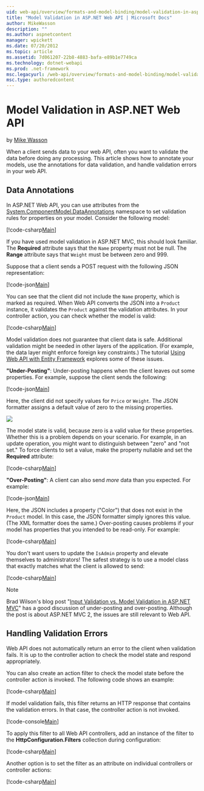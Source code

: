 ```yaml
---
uid: web-api/overview/formats-and-model-binding/model-validation-in-aspnet-web-api
title: "Model Validation in ASP.NET Web API | Microsoft Docs"
author: MikeWasson
description: ""
ms.author: aspnetcontent
manager: wpickett
ms.date: 07/20/2012
ms.topic: article
ms.assetid: 7d061207-22b8-4883-bafa-e89b1e7749ca
ms.technology: dotnet-webapi
ms.prod: .net-framework
msc.legacyurl: /web-api/overview/formats-and-model-binding/model-validation-in-aspnet-web-api
msc.type: authoredcontent
---
```

Model Validation in ASP.NET Web API
====================
by [Mike Wasson](https://github.com/MikeWasson)

When a client sends data to your web API, often you want to validate the data before doing any processing. This article shows how to annotate your models, use the annotations for data validation, and handle validation errors in your web API.

## Data Annotations

In ASP.NET Web API, you can use attributes from the [System.ComponentModel.DataAnnotations](https://msdn.microsoft.com/library/system.componentmodel.dataannotations.aspx) namespace to set validation rules for properties on your model. Consider the following model:

[!code-csharp[Main](model-validation-in-aspnet-web-api/samples/sample1.cs)]

If you have used model validation in ASP.NET MVC, this should look familiar. The **Required** attribute says that the `Name` property must not be null. The **Range** attribute says that `Weight` must be between zero and 999.

Suppose that a client sends a POST request with the following JSON representation:

[!code-json[Main](model-validation-in-aspnet-web-api/samples/sample2.json)]

You can see that the client did not include the `Name` property, which is marked as required. When Web API converts the JSON into a `Product` instance, it validates the `Product` against the validation attributes. In your controller action, you can check whether the model is valid:

[!code-csharp[Main](model-validation-in-aspnet-web-api/samples/sample3.cs)]

Model validation does not guarantee that client data is safe. Additional validation might be needed in other layers of the application. (For example, the data layer might enforce foreign key constraints.) The tutorial [Using Web API with Entity Framework](../data/using-web-api-with-entity-framework/part-1.md) explores some of these issues.

**"Under-Posting"**: Under-posting happens when the client leaves out some properties. For example, suppose the client sends the following:

[!code-json[Main](model-validation-in-aspnet-web-api/samples/sample4.json)]

Here, the client did not specify values for `Price` or `Weight`. The JSON formatter assigns a default value of zero to the missing properties.

![](model-validation-in-aspnet-web-api/_static/image1.png)

The model state is valid, because zero is a valid value for these properties. Whether this is a problem depends on your scenario. For example, in an update operation, you might want to distinguish between "zero" and "not set." To force clients to set a value, make the property nullable and set the **Required** attribute:

[!code-csharp[Main](model-validation-in-aspnet-web-api/samples/sample5.cs?highlight=1-2)]

**"Over-Posting"**: A client can also send *more* data than you expected. For example:

[!code-json[Main](model-validation-in-aspnet-web-api/samples/sample6.json)]

Here, the JSON includes a property ("Color") that does not exist in the `Product` model. In this case, the JSON formatter simply ignores this value. (The XML formatter does the same.) Over-posting causes problems if your model has properties that you intended to be read-only. For example:

[!code-csharp[Main](model-validation-in-aspnet-web-api/samples/sample7.cs)]

You don't want users to update the `IsAdmin` property and elevate themselves to administrators! The safest strategy is to use a model class that exactly matches what the client is allowed to send:

[!code-csharp[Main](model-validation-in-aspnet-web-api/samples/sample8.cs)]

> [!NOTE]
> Brad Wilson's blog post "[Input Validation vs. Model Validation in ASP.NET MVC](http://bradwilson.typepad.com/blog/2010/01/input-validation-vs-model-validation-in-aspnet-mvc.html)" has a good discussion of under-posting and over-posting. Although the post is about ASP.NET MVC 2, the issues are still relevant to Web API.


## Handling Validation Errors

Web API does not automatically return an error to the client when validation fails. It is up to the controller action to check the model state and respond appropriately.

You can also create an action filter to check the model state before the controller action is invoked. The following code shows an example:

[!code-csharp[Main](model-validation-in-aspnet-web-api/samples/sample9.cs)]

If model validation fails, this filter returns an HTTP response that contains the validation errors. In that case, the controller action is not invoked.

[!code-console[Main](model-validation-in-aspnet-web-api/samples/sample10.cmd)]

To apply this filter to all Web API controllers, add an instance of the filter to the **HttpConfiguration.Filters** collection during configuration:

[!code-csharp[Main](model-validation-in-aspnet-web-api/samples/sample11.cs)]

Another option is to set the filter as an attribute on individual controllers or controller actions:

[!code-csharp[Main](model-validation-in-aspnet-web-api/samples/sample12.cs)]
